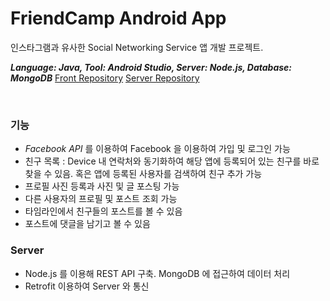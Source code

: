 # FriendCamp Android App

인스타그램과 유사한 Social Networking Service 앱 개발 프로젝트. 

<b><i>Language: Java, Tool: Android Studio, Server: Node.js, Database: MongoDB</i></b>
[Front Repository](https://github.com/jiwonny/friendcamp-andrioid-app-front)
[Server Repository](https://github.com/jiwonny/friendcamp-android-app-server)

<br>

### 기능
- <i>Facebook API</i> 를 이용하여 Facebook 을 이용하여 가입 및 로그인 가능
- 친구 목록 : Device 내 연락처와 동기화하여 해당 앱에 등록되어 있는 친구를 바로 찾을 수 있음. 혹은 앱에 등록된 사용자를 검색하여 친구 추가 가능
- 프로필 사진 등록과 사진 및 글 포스팅 가능
- 다른 사용자의 프로필 및 포스트 조회 가능
- 타임라인에서 친구들의 포스트를 볼 수 있음
- 포스트에 댓글을 남기고 볼 수 있음

### Server
- Node.js 를 이용해 REST API 구축. MongoDB 에 접근하여 데이터 처리
- Retrofit 이용하여 Server 와 통신

<br>
